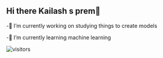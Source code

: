 ## Hi there Kailash s prem👋
-🔭 I’m currently working on studying things to create models


-🌱 I’m currently learning machine learning

![visitors](https://visitor-badge.glitch.me/badge?page_id=54166371)
<!--
**kailashsp/kailashsp** is a ✨ _special_ ✨ repository because its `README.md` (this file) appears on your GitHub profile.

Here are some ideas to get you started:

- 
- 📫 How to reach me: ...
- 👯 I’m looking to collaborate on ...
- 🤔 I’m looking for help with ...
- 💬 Ask me about ...
- 😄 Pronouns: ...
- ⚡ Fun fact: ...
-->
